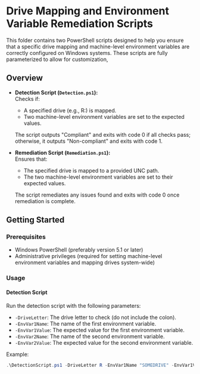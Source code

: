 # Drive Mapping and Environment Variable Remediation Scripts

This folder contains two PowerShell scripts designed to help you ensure that a specific drive mapping and machine-level environment variables are correctly configured on Windows systems. These scripts are fully parameterized to allow for customization, 

## Overview

- **Detection Script (`Detection.ps1`):**  
  Checks if:
  - A specified drive (e.g., R:) is mapped.
  - Two machine-level environment variables are set to the expected values.

  The script outputs "Compliant" and exits with code 0 if all checks pass; otherwise, it outputs "Non-compliant" and exits with code 1.

- **Remediation Script (`Remediation.ps1`):**  
  Ensures that:
  - The specified drive is mapped to a provided UNC path.
  - The two machine-level environment variables are set to their expected values.

  The script remediates any issues found and exits with code 0 once remediation is complete.

## Getting Started

### Prerequisites

- Windows PowerShell (preferably version 5.1 or later)
- Administrative privileges (required for setting machine-level environment variables and mapping drives system-wide)

### Usage

#### Detection Script

Run the detection script with the following parameters:

- `-DriveLetter`: The drive letter to check (do not include the colon).
- `-EnvVar1Name`: The name of the first environment variable.
- `-EnvVar1Value`: The expected value for the first environment variable.
- `-EnvVar2Name`: The name of the second environment variable.
- `-EnvVar2Value`: The expected value for the second environment variable.

Example:
```powershell
.\DetectionScript.ps1 -DriveLetter R -EnvVar1Name "SOMEDRIVE" -EnvVar1Value "P" -EnvVar2Name "PowerBI_root" -EnvVar2Value "YES"
